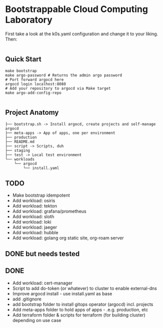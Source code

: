 # Bootstrappable Cloud Computing Laboratory

First take a look at the k0s.yaml configuration and change it to your liking.
Then:
```bash

```


## Quick Start

```
make bootstrap
make argo-password # Returns the admin argo password
# Port forward argocd here
argocd login localhost:8080
# Add your repository to argocd via Make target
make argo-add-config-repo


```

## Project Anatomy

```
├── bootstrap.sh -> Install argocd, create projects and self-manage argocd
├── meta-apps -> App of apps, one per environment
├── production
├── README.md
├── script -> Scripts, duh
├── staging
├── test -> Local test environment
└── workloads
    └── argocd
        └── install.yaml
```


## TODO
- Make bootstrap idempotent
- Add workload: osiris
- Add workload: tekton
- Add workload: grafana/prometheus
- Add workload: sloth
- Add workload: loki
- Add workload: jaeger
- Add workload: hubble
- Add workload: golang org static site, org-roam server
## DONE but needs tested


## DONE
- Add workload: cert-manager
- Script to add do-token (or whatever) to cluster to enable external-dns
- Improve argocd install - use install.yaml as base
- add .gitignore
- add bootstrap folder to install gitops operator (argocd) incl. projects
- Add meta-apps folder to hold apps of apps - .e.g. production, etc
- Add terraform folder & scripts for terraform (for building cluster)
depending on use case
